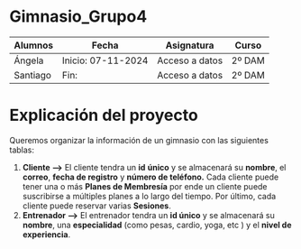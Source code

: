 # Gimnasio_Grupo4

| Alumnos  | Fecha              | Asignatura     | Curso   |
| -------- | ------------------ | -------------- | ------- |
| Ángela  | Inicio: 07-11-2024 | Acceso a datos | 2º DAM |
| Santiago | Fin:              | Acceso a datos | 2º DAM |

# Explicación del proyecto

Queremos organizar la información de un gimnasio con las siguientes tablas:

1. **Cliente -->** El cliente tendra un **id** **único** y se almacenará su **nombre**, el **correo**, **fecha de registro** y **número de teléfono.** Cada cliente puede tener una o más **Planes de Membresía** por ende un cliente puede suscribirse a múltiples planes a lo largo del tiempo. Por último, cada cliente puede reservar varias **Sesiones**.
2. **Entrenador -->** El entrenador tendra un **id único** y se almacenará su **nombre**, una **especialidad** (como pesas, cardio, yoga, etc ) y el **nivel de experiencia**.
